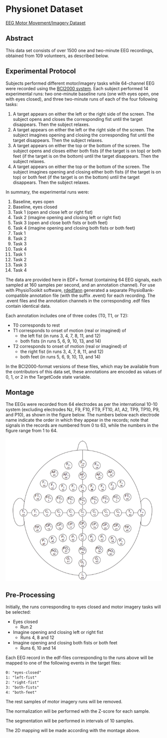 # Physionet Dataset
[EEG Motor Movement/Imagery Dataset](https://physionet.org/content/eegmmidb/1.0.0)

## Abstract
This data set consists of over 1500 one and two-minute EEG recordings, obtained from 109 volunteers, as described below.

## Experimental Protocol
Subjects performed different motor/imagery tasks while 64-channel EEG were recorded using the [BCI2000 system](http://www.bci2000.org). Each subject performed 14 experimental runs: two one-minute baseline runs (one with eyes open, one with eyes closed), and three two-minute runs of each of the four following tasks:

1. A target appears on either the left or the right side of the screen. The subject opens and closes the corresponding fist until the target disappears. Then the subject relaxes.
2. A target appears on either the left or the right side of the screen. The subject imagines opening and closing the corresponding fist until the target disappears. Then the subject relaxes.
3. A target appears on either the top or the bottom of the screen. The subject opens and closes either both fists (if the target is on top) or both feet (if the target is on the bottom) until the target disappears. Then the subject relaxes.
4. A target appears on either the top or the bottom of the screen. The subject imagines opening and closing either both fists (if the target is on top) or both feet (if the target is on the bottom) until the target disappears. Then the subject relaxes.

In summary, the experimental runs were:

1. Baseline, eyes open
2. Baseline, eyes closed
3. Task 1 (open and close left or right fist)
4. Task 2 (imagine opening and closing left or right fist)
5. Task 3 (open and close both fists or both feet)
6. Task 4 (imagine opening and closing both fists or both feet)
7. Task 1
8. Task 2
9. Task 3
10. Task 4
11. Task 1
12. Task 2
13. Task 3
14. Task 4

The data are provided here in EDF+ format (containing 64 EEG signals, each sampled at 160 samples per second, and an annotation channel). For use with PhysioToolkit software, [rdedfann](https://physionet.org/physiotools/wag/rdedfa-1.htm) generated a separate PhysioBank-compatible annotation file (with the suffix .event) for each recording. The .event files and the annotation channels in the corresponding .edf files contain identical data.

Each annotation includes one of three codes (T0, T1, or T2):
    
- T0 corresponds to rest
- T1 corresponds to onset of motion (real or imagined) of
    - the left fist (in runs 3, 4, 7, 8, 11, and 12)
    - both fists (in runs 5, 6, 9, 10, 13, and 14)
- T2 corresponds to onset of motion (real or imagined) of
    - the right fist (in runs 3, 4, 7, 8, 11, and 12)
    - both feet (in runs 5, 6, 9, 10, 13, and 14)

In the BCI2000-format versions of these files, which may be available from the contributors of this data set, these annotations are encoded as values of 0, 1, or 2 in the TargetCode state variable.

## Montage
The EEGs were recorded from 64 electrodes as per the international 10-10 system (excluding electrodes Nz, F9, F10, FT9, FT10, A1, A2, TP9, TP10, P9, and P10), as shown in the figure below. The numbers below each electrode name indicate the order in which they appear in the records; note that signals in the records are numbered from 0 to 63, while the numbers in the figure range from 1 to 64.

![montage](montage.png)

## Pre-Processing
Initially, the runs corresponding to eyes closed and motor imagery tasks will be selected:

- Eyes closed
    - Run 2
- Imagine opening and closing left or right fist
    - Runs 4, 8 and 12
- Imagine opening and closing both fists or both feet
    - Runs 6, 10 and 14
    
Each EEG record in the edf-files corresponding to the runs above will be mapped to one of the following events in the target files:

    0: "eyes-closed"
    1: "left-fist"
    2: "right-fist"
    3: "both-fists"
    4: "both-feet"
    
The rest samples of motor imagery runs will be removed.

The normalization will be performed with the Z-score for each sample.

The segmentation will be performed in intervals of 10 samples.

The 2D mapping will be made according with the montage above.